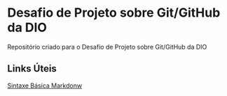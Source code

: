# Desafio de Projeto sobre Git/GitHub da DIO
Repositório criado para o Desafio de Projeto sobre Git/GitHub da DIO

## Links Úteis 
[Sintaxe Básica Markdonw](https://www.markdownguide.org/basic-syntax/)
